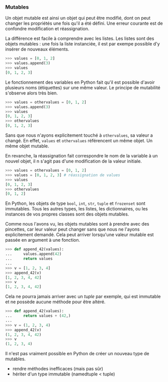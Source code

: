 ### Mutables

Un objet mutable est ainsi un objet qui peut être modifié, dont on peut changer les propriétés une fois qu'il a été défini.
Une erreur courante est de confondre modification et réassignation.

La différence est facile à comprendre avec les listes.
Les listes sont des objets mutables : une fois la liste instanciée, il est par exempe possible d'y insérer de nouveaux éléments.

```python
>>> values = [0, 1, 2]
>>> values.append(3)
>>> values
[0, 1, 2, 3]
```

Le fonctionnement des variables en Python fait qu'il est possible d'avoir plusieurs noms (étiquettes) sur une même valeur.
Le principe de mutabilité s'observe alors très bien.

```python
>>> values = othervalues = [0, 1, 2]
>>> values.append(3)
>>> values
[0, 1, 2, 3]
>>> othervalues
[0, 1, 2, 3]
```

Sans que nous n'ayons explicitement touché à `othervalues`, sa valeur a changé. En effet, `values` et `othervalues` référencent un même objet.
Un même objet mutable.

En revanche, la réassignation fait correspondre le nom de la variable à un nouvel objet, il n s'agit pas d'une modification de la valeur initiale.

```python
>>> values = othervalues = [0, 1, 2]
>>> values = [0, 1, 2, 3] # réassignation de values
>>> values
[0, 1, 2, 3]
>>> othervalues
[0, 1, 2]
```

En Python, les objets de type `bool`, `int`, `str`, `tuple` et `frozenset` sont immutables.
Tous les autres types, les listes, les dictionnaires, ou les instances de vos propres classes sont des objets mutables.

Comme nous l'avons vu, les objets mutables sont à prendre avec des pincettes, car leur valeur peut changer sans que nous ne l'ayons explicitement demandé.
Cela peut arriver lorsqu'une valeur mutable est passée en argument à une fonction.

```python
>>> def append_42(values):
...     values.append(42)
...     return values
...
>>> v = [1, 2, 3, 4]
>>> append_42(v)
[1, 2, 3, 4, 42]
>>> v
[1, 2, 3, 4, 42]
```

Cela ne pourra jamais arriver avec un *tuple* par exemple, qui est immutable et ne possède aucune méthode pour être altéré.

```python
>>> def append_42(values):
...     return values + (42,)
...
>>> v = (1, 2, 3, 4)
>>> append_42(v)
(1, 2, 3, 4, 42)
>>> v
(1, 2, 3, 4)
```

Il n'est pas vraiment possible en Python de créer un nouveau type de mutables.
- rendre méthodes inefficaces (mais pas sûr)
- hériter d'un type immutable (namedtuple < tuple)
